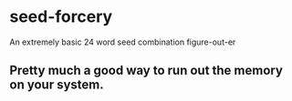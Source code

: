 # seed-forcery
An extremely basic 24 word seed combination figure-out-er

## Pretty much a good way to run out the memory on your system.
